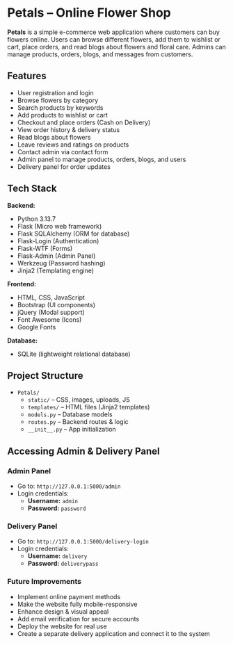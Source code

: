 # Petals – Online Flower Shop  

**Petals** is a simple e-commerce web application where customers can buy flowers online. Users can browse different flowers, add them to wishlist or cart, place orders, and read blogs about flowers and floral care. Admins can manage products, orders, blogs, and messages from customers.  


## Features  

- User registration and login  
- Browse flowers by category  
- Search products by keywords  
- Add products to wishlist or cart 
- Checkout and place orders (Cash on Delivery)  
- View order history & delivery status  
- Read blogs about flowers  
- Leave reviews and ratings on products  
- Contact admin via contact form  
- Admin panel to manage products, orders, blogs, and users  
- Delivery panel for order updates  



## Tech Stack  

**Backend:**  
- Python 3.13.7  
- Flask (Micro web framework)  
- Flask SQLAlchemy (ORM for database)  
- Flask-Login (Authentication)  
- Flask-WTF (Forms)  
- Flask-Admin (Admin Panel)  
- Werkzeug (Password hashing)  
- Jinja2 (Templating engine)  

**Frontend:**  
- HTML, CSS, JavaScript  
- Bootstrap (UI components)  
- jQuery (Modal support)  
- Font Awesome (Icons)  
- Google Fonts  

**Database:**  
- SQLite (lightweight relational database)  


## Project Structure  

- `Petals/`
  - `static/` – CSS, images, uploads, JS
  - `templates/` – HTML files (Jinja2 templates)
  - `models.py` – Database models
  - `routes.py` – Backend routes & logic
  - `__init__.py` – App initialization


## Accessing Admin & Delivery Panel  

### Admin Panel  
- Go to: `http://127.0.0.1:5000/admin`  
- Login credentials:  
  - **Username:** `admin`  
  - **Password:** `password`  

### Delivery Panel  
- Go to: `http://127.0.0.1:5000/delivery-login`  
- Login credentials:  
  - **Username:** `delivery`  
  - **Password:** `deliverypass`  


### Future Improvements 
- Implement online payment methods
- Make the website fully mobile-responsive
- Enhance design & visual appeal
- Add email verification for secure accounts
- Deploy the website for real use
- Create a separate delivery application and connect it to the system

